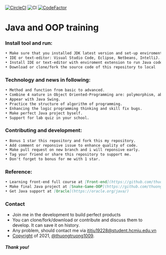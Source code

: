 [![CircleCI](https://circleci.com/gh/circleci/circleci-docs.svg?style=svg)](https://circleci.com/gh/circleci/circleci-docs)
![CI](https://github.com/thuongtruong1009/java-and-oop-training/actions/workflows/ci.yml/badge.svg)
[![CodeFactor](https://www.codefactor.io/repository/github/thuongtruong1009/java-oop-training/badge)](https://www.codefactor.io/repository/github/thuongtruong1009/java-oop-training)

# Java and OOP training
### Install tool and run:
```markdown
• Make sure that you installed JDK latest version and set-up enviroment for Java development. Reference at: [oracle](https://oracle.org/java/)
• IDE or text-editor: Visual Studio Code, Eclipse, Netbeans, IntelliJ...
• Install IDE or text-editor with enviroment extension to run Java code
• Download or clone/fork the source code of this repository to local
```
### Technology and news in following:
```markdown
• Method and function from basic to advanced.
• Combine 4 nature in Object Oriented-Programming are: polymorphism, abstract, inheritance, encapsulation.
• Appear with Java Swing.
• Practice the structure of algorithm of programming.
• Enhancing the logic programming thinking and skill fix bugs.
• Make perfect Java project byself.
• Support for lab quiz in your school.
```
### Contributing and development:
```markdown
• Bonus 1 star this repository and fork this my repository.
• Add comment or reponsive issue to enhance quality of code.
• Make pull request on new branch and i will reponsive early.
• Tag your friend or share this repository to support me.
• Don't forget to bonus for me with 1 star.
```
### Reference:
```markdown
• Learning front-end full course at [Front-end](https://github.com/thuongtruong1009/challenge-resposive-web-design-in-300hrs)
• Make final Java project at [Snake-Game-OOP](https://github.com/thuongtruong1009/Snake-Game-OOP)
• Get Java support at [Oracle](https://oracle.org/java/)
```
### Contact
* Join me in the development to build perfect products
* You can clone/fork/download or contribute and discuss them to develop. It can save it on history.
* Any problem, should contact me via ititiu19228@student.hcmiu.edu.vn
* [Copyright](LICENSE) of 2021, [@thuongtruong1009](https://github.com/thuongtruong1009).
##### Thank you! 
